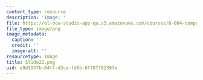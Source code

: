 ```yaml
---
content_type: resource
description: 'Image: '
file: https://ol-ocw-studio-app-qa.s3.amazonaws.com/courses/6-004-computation-structures-spring-2017/e9d1937b04ffd2cefd6b8f787f82397e_Slide22.png
file_type: image/png
image_metadata:
  caption: ''
  credit: ''
  image-alt: ''
resourcetype: Image
title: Slide22.png
uid: e9d1937b-04ff-d2ce-fd6b-8f787f82397e
---
```

